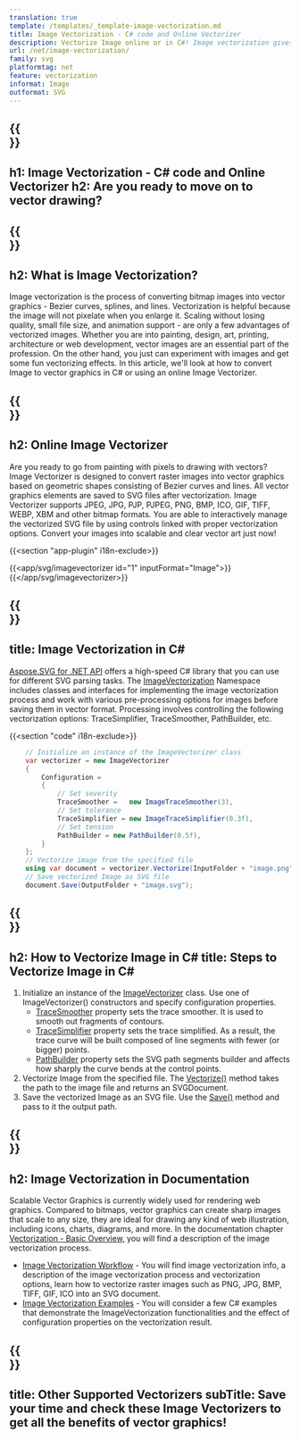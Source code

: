 ```yaml
---
translation: true
template: /templates/_template-image-vectorization.md
title: Image Vectorization - C# code and Online Vectorizer 
description: Vectorize Image online or in C#! Image vectorization gives you all the advantages of vector graphics. Try Online Image Vectorizer for free!
url: /net/image-vectorization/
family: svg
platformtag: net
feature: vectorization
informat: Image
outformat: SVG
---
```


{{<section banner>}}
---
h1: Image Vectorization - C# code and Online Vectorizer
h2: Are you ready to move on to vector drawing?
---

{{<section overview>}}
---
h2: What is Image Vectorization?
---

Image vectorization is the process of converting bitmap images into vector graphics - Bezier curves, splines, and lines. Vectorization is helpful because the image will not pixelate when you enlarge it. Scaling without losing quality, small file size, and animation support - are only a few advantages of vectorized images. Whether you are into painting, design, art, printing, architecture or web development, vector images are an essential part of the profession. On the other hand, you just can experiment with images and get some fun vectorizing effects. In this article, we'll look at how to convert Image to vector graphics in C# or using an online Image Vectorizer.


{{<section plugin-text>}}
---
h2: Online Image Vectorizer
---

Are you ready to go from painting with pixels to drawing with vectors? Image Vectorizer is designed to convert raster images into vector graphics based on geometric shapes consisting of Bezier curves and lines. All vector graphics elements are saved to SVG files after vectorization. Image Vectorizer supports JPEG, JPG, PJP, PJPEG, PNG, BMP, ICO, GIF, TIFF, WEBP, XBM and other bitmap formats. You are able to interactively manage the vectorized SVG file by using controls linked with proper vectorization options. Convert your images into scalable and clear vector art just now!

{{<section "app-plugin" i18n-exclude>}}

{{<app/svg/imagevectorizer id="1" inputFormat="Image">}}{{</app/svg/imagevectorizer>}} 

{{<section code-text>}}
---
title: Image Vectorization in C#
---

 [Aspose.SVG for .NET API](https://products.aspose.com/svg/{{lang.url-fragment}}net/) offers a high-speed C# library that you can use for different SVG parsing tasks. The [ImageVectorization](https://reference.aspose.com/svg/net/aspose.svg.imagevectorization/) Namespace includes classes and interfaces for implementing the image vectorization process and work with various pre-processing options for images before saving them in vector format. Processing involves controlling the following vectorization options: TraceSimplifier, TraceSmoother, PathBuilder, etc.

{{<section "code" i18n-exclude>}}

```cs       
	// Initialize an instance of the ImageVectorizer class
    var vectorizer = new ImageVectorizer
    {
        Configuration = 
		{
			// Set severity
			TraceSmoother =   new ImageTraceSmoother(3),
			// Set tolerance
			TraceSimplifier = new ImageTraceSimplifier(0.3f),
			// Set tension
        	PathBuilder = new PathBuilder(0.5f),
		}
    };
    // Vectorize image from the specified file
	using var document = vectorizer.Vectorize(InputFolder + "image.png");
    // Save vectorized Image as SVG file 
	document.Save(OutputFolder + "image.svg");
```

{{<section steps>}}
---
h2: How to Vectorize Image in C#
title: Steps to Vectorize Image in C#
---
  
1. Initialize an instance of the [ImageVectorizer](https://reference.aspose.com/svg/net/aspose.svg.imagevectorization/imagevectorizer/) class. Use one of ImageVectorizer() constructors and specify configuration properties.
    - [TraceSmoother](https://reference.aspose.com/svg/net/aspose.svg.imagevectorization/imagevectorizerconfiguration/tracesmoother/) property sets the trace smoother. It is used to smooth out fragments of contours. 
    - [TraceSimplifier](https://reference.aspose.com/svg/net/aspose.svg.imagevectorization/imagevectorizerconfiguration/tracesimplifier/) property sets the trace simplified. As a result, the trace curve will be built composed of line segments with fewer (or bigger) points.
    - [PathBuilder](https://reference.aspose.com/svg/net/aspose.svg.imagevectorization/imagevectorizerconfiguration/pathbuilder/) property sets the SVG path segments builder and affects how sharply the curve bends at the control points.
1. Vectorize Image from the specified file. The [Vectorize()](https://reference.aspose.com/svg/net/aspose.svg.imagevectorization/imagevectorizer/vectorize/) method takes the path to the image file and returns an SVGDocument.
1. Save the vectorized Image as an SVG file. Use the [Save()](https://reference.aspose.com/svg/net/aspose.svg/svgdocument/save/#save_6) method and pass to it the output path.

{{<section documentation>}}
---
h2: Image Vectorization in Documentation
---

Scalable Vector Graphics is currently widely used for rendering web graphics. Compared to bitmaps, vector graphics can create sharp images that scale to any size, they are ideal for drawing any kind of web illustration, including icons, charts, diagrams, and more. In the documentation chapter [Vectorization - Basic Overview,](https://docs.aspose.com/svg/net/how-to-work-with-aspose-svg-api/vectorization/) you will find a description of the image vectorization process. <br>
- [Image Vectorization Workflow](https://docs.aspose.com/svg/net/how-to-work-with-aspose-svg-api/image-vectorization-workflow/) - You will find image vectorization info, a description of the image vectorization process and vectorization options, learn how to vectorize raster images such as PNG, JPG, BMP, TIFF, GIF, ICO into an SVG document.
- [Image Vectorization Examples](https://docs.aspose.com/svg/net/how-to-work-with-aspose-svg-api/image-vectorization-examples/) - You will consider a few C# examples that demonstrate the ImageVectorization functionalities and the effect of configuration properties on the vectorization result.

{{<section other-vectorizers>}}
---
title: Other Supported Vectorizers
subTitle: Save your time and check these Image Vectorizers to get all the benefits of vector graphics!
---